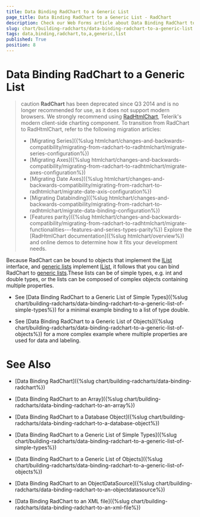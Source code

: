 ```yaml
---
title: Data Binding RadChart to a Generic List
page_title: Data Binding RadChart to a Generic List - RadChart
description: Check our Web Forms article about Data Binding RadChart to a Generic List.
slug: chart/building-radcharts/data-binding-radchart-to-a-generic-list
tags: data,binding,radchart,to,a,generic,list
published: True
position: 8
---
```


# Data Binding RadChart to a Generic List

>caution **RadChart** has been deprecated since Q3 2014 and is no longer recommended for use, as it does not support modern browsers. We strongly recommend using [RadHtmlChart](https://www.telerik.com/products/aspnet-ajax/html-chart.aspx), Telerik's modern client-side charting component. 
>To transition from RadChart to RadHtmlChart, refer to the following migration articles:
> - [Migrating Series]({%slug htmlchart/changes-and-backwards-compatibility/migrating-from-radchart-to-radhtmlchart/migrate-series-configuration%})
> - [Migrating Axes]({%slug htmlchart/changes-and-backwards-compatibility/migrating-from-radchart-to-radhtmlchart/migrate-axes-configuration%})
> - [Migrating Date Axes]({%slug htmlchart/changes-and-backwards-compatibility/migrating-from-radchart-to-radhtmlchart/migrate-date-axis-configuration%})
> - [Migrating Databinding]({%slug htmlchart/changes-and-backwards-compatibility/migrating-from-radchart-to-radhtmlchart/migrate-data-binding-configuration%})
> - [Features parity]({%slug htmlchart/changes-and-backwards-compatibility/migrating-from-radchart-to-radhtmlchart/migrate-functionalities---features-and-series-types-parity%})
>Explore the [RadHtmlChart documentation]({%slug htmlchart/overview%}) and online demos to determine how it fits your development needs.

Because RadChart can be bound to objects that implement the [IList](https://msdn2.microsoft.com/en-us/library/system.collections.ilist(VS.71).aspx) interface, and [generic lists](https://msdn2.microsoft.com/en-us/library/6sh2ey19.aspx) implement [IList](https://msdn2.microsoft.com/en-us/library/system.collections.ilist(VS.71).aspx), it follows that you can bind RadChart to [generic lists](https://msdn2.microsoft.com/en-us/library/6sh2ey19.aspx).These lists can be of simple types, e.g. int and double types, or the lists can be composed of complex objects containing multiple properties.

* See [Data Binding RadChart to a Generic List of Simple Types]({%slug chart/building-radcharts/data-binding-radchart-to-a-generic-list-of-simple-types%}) for a minimal example binding to a list of type double.

* See [Data Binding RadChart to a Generic List of Objects]({%slug chart/building-radcharts/data-binding-radchart-to-a-generic-list-of-objects%}) for a more complex example where multiple properties are used for data and labeling.

# See Also

 * [Data Binding RadChart]({%slug chart/building-radcharts/data-binding-radchart%})

 * [Data Binding RadChart to an Array]({%slug chart/building-radcharts/data-binding-radchart-to-an-array%})

 * [Data Binding RadChart to a Database Object]({%slug chart/building-radcharts/data-binding-radchart-to-a-database-object%})

 * [Data Binding RadChart to a Generic List of Simple Types]({%slug chart/building-radcharts/data-binding-radchart-to-a-generic-list-of-simple-types%})

 * [Data Binding RadChart to a Generic List of Objects]({%slug chart/building-radcharts/data-binding-radchart-to-a-generic-list-of-objects%})

 * [Data Binding RadChart to an ObjectDataSource]({%slug chart/building-radcharts/data-binding-radchart-to-an-objectdatasource%})

 * [Data Binding RadChart to an XML file]({%slug chart/building-radcharts/data-binding-radchart-to-an-xml-file%})
